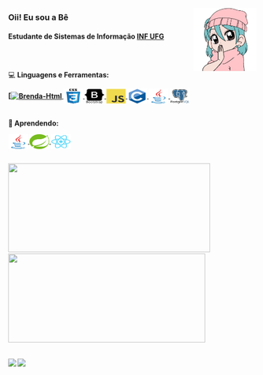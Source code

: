 <a href="https://github.com/BrendaAndreia"><img align="right" alt="Brenda-Gif" height="128" width="128" src="https://github.com/BrendaAndreia/BrendaAndreia/blob/main/gifmaker_me.gif"></a>

### Oii! Eu sou a Bê
#### Estudante de Sistemas de Informação [INF UFG](https://https://www.inf.ufg.br/)

##

<br>

💻 <strong>Linguagens e Ferramentas:
  
<div style="display: inline_block">
  <a href="https://github.com/BrendaAndreia">
[<img alt="Brenda-Html" height="30" width="40" align="center" src="https://img.shields.io/badge/HTML5-E34F26?style=for-the-badge&logo=html5&logoColor=white">
<img alt="Brenda-Css3" height="30" width="40" align="center" src="https://raw.githubusercontent.com/devicons/devicon/master/icons/css3/css3-original-wordmark.svg">
<img alt="Brenda-Bootstrap" height="30" width="40" align="center" src="https://raw.githubusercontent.com/devicons/devicon/master/icons/bootstrap/bootstrap-plain-wordmark.svg">
<img alt="Brenda-Js" height="30" width="40" align="center" src="https://raw.githubusercontent.com/devicons/devicon/master/icons/javascript/javascript-original.svg">
<img alt="Brenda-C" height="30" width="40" align="center" src="https://raw.githubusercontent.com/devicons/devicon/master/icons/c/c-original.svg">
<img alt="Brenda-Java" height="30" width="40" align="center" src="https://raw.githubusercontent.com/devicons/devicon/master/icons/java/java-original.svg">
<img alt="Brenda-Post" height="30" width="40" align="center"  src="https://raw.githubusercontent.com/devicons/devicon/master/icons/postgresql/postgresql-original-wordmark.svg"> 
  </a>
</div>
<br>

🌱 <strong>Aprendendo:
  <div style="display: inline_block">
  <a href="https://github.com/BrendaAndreia">
<img alt="Brenda-Cs" height="30" width="40"  align="center" src="https://raw.githubusercontent.com/devicons/devicon/master/icons/java/java-original.svg">
<img alt="Brenda-Spring" height="30" width="40"  align="center" src="https://raw.githubusercontent.com/devicons/devicon/master/icons/spring/spring-original.svg">
<img alt="Brenda-React" height="30" width="40"  align="center" src="https://raw.githubusercontent.com/devicons/devicon/master/icons/react/react-original.svg">
  </a>
</div>
  
   ##
  
  <div>
  <a href="https://github.com/BrendaAndreia">
  <img height="180em" width="410em" src="https://github-readme-stats.vercel.app/api?username=BrendaAndreia&show_icons=true&theme=dracula&include_all_commits=true&count_private=true"/>
  <img height="180em" width="400em" src="https://github-readme-stats.vercel.app/api/top-langs/?username=BrendaAndreia&layout=compact&langs_count=7&theme=dracula"/>
  </div>
  
  ##
  
  
<div>
<a href="https://instagram.com/bandreialp" target="_blank"><img src="https://img.shields.io/badge/-Instagram-%23E4405F?style=for-the-badge&logo=instagram&logoColor=white" target="_blank"></a>
  <a href="https://www.linkedin.com/in/brendaandreia" target="_blank"><img src="https://img.shields.io/badge/-LinkedIn-%230077B5?style=for-the-badge&logo=linkedin&logoColor=white" target="_blank"></a> 
  </div>




  


